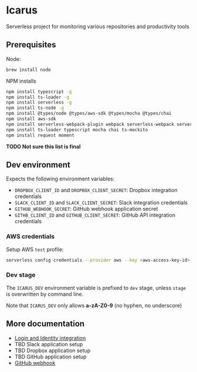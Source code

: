 # Icarus

Serverless project for monitoring various repositories and productivity tools

## Prerequisites

Node:

```bash
brew install node
```

NPM installs

```bash
npm install typescript -g
npm install ts-loader -g
npm install serverless -g
npm install ts-node -g
npm install @types/node @types/aws-sdk @types/mocha @types/chai
npm install aws-sdk
npm install serverless-webpack-plugin webpack serverless-webpack serverless-finch
npm install ts-loader typescript mocha chai ts-mockito
npm install request moment
```
**TODO Not sure this list is final**


## Dev environment

Expects the following environment variables:

* `DROPBOX_CLIENT_ID` and `DROPBOX_CLIENT_SECRET`: Dropbox integration credentials
* `SLACK_CLIENT_ID` and `SLACK_CLIENT_SECRET`: Slack integration credentials
* `GITHUB_WEBHOOK_SECRET`: GitHub webhook application secret
* `GITHB_CLIENT_ID` and `GITHUB_CLIENT_SECRET`: GitHub API integration credentials

### AWS credentials

Setup AWS `test` profile:
```bash
serverless config credentials --provider aws --key <aws-access-key-id> --secret <aws-secret-access-key> --profile custom-profile
```

### Dev stage

The `ICARUS_DEV` environment variable is prefixed to `dev` stage, unless `stage` is overwritten by command line.

Note that `ICARUS_DEV` only allows **a-zA-Z0-9** (no hyphen, no underscore)

## More documentation

* [Login and Identity integration](./docs/login_and_identity.md)
* TBD Slack application setup
* TBD Dropbox application setup
* TBD GitHub application setup
* [GitHub webhook](./docs/github_webhook.md)
